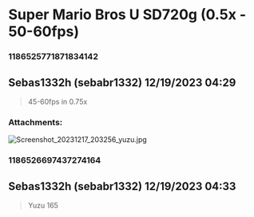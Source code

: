 # Super Mario Bros U SD720g (0.5x - 50-60fps)
### 1186525771871834142
## Sebas1332h (sebabr1332) 12/19/2023 04:29 

> 45-60fps in 0.75x
### Attachments: 
![Screenshot_20231217_203256_yuzu.jpg](https://yuzudiscordbackup.s3.us-west-2.amazonaws.com/files-media/1186525771871834142_Screenshot_20231217_203256_yuzu.jpg)

### 1186526697437274164
## Sebas1332h (sebabr1332) 12/19/2023 04:33 

> Yuzu 165


